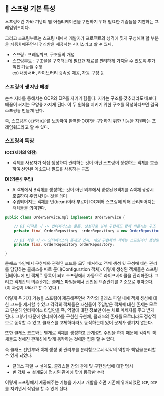 ## :pushpin: 스프링 기본 특성

스프링이란 자바 기반의 웹 어플리케이션을 구현하기 위해 필요한 기술들을 지원하는 프레임워크이다. 

그리고 스프링부트는 스프링 내에서 개발자가 프로젝트의 성격에 맞게 구성해야 할 부분을 자동화해주면서 편리함을 제공하는 서비스라고 할 수 있다.

- 스프링 : 프레임워크, 구조물의 개념
- 스프링부트 : 구조물을 구축하는데 필요한 재료를 편리하게 가져올 수 있도록 추가적인 기능을 수행<br>
  ex) 내장서버, 라이브러리 종속성 제공, 자동 구성 등


### 스프링이 생겨난 배경
순수 자바를 통해서는 OCP와 DIP를 지키기 힘들다. 지키는 구조를 갖추더라도 배보다 배꼽이 커지는 모양을 가지게 된다.
이 두 원칙을 지키기 위한 구조를 작성하다보면 결국 스프링을 만들게 된다.

즉, 스프링은 `OCP`와 `DIP`를 보장하여 완벽한 OOP을 구현하기 위한 기능을 지원하는 프레임워크라고 할 수 있다.

### 스프링의 특징
**IOC(제어의 역전)**
- 객체를 사용자가 직접 생성하여 관리하는 것이 아닌 스프링이 생성하는 객체를 호출하여 선언된 메소드나 필드를 사용하는 구조

**DI(의존성 주입)**
- A 객체에서 B객체를 생성하는 것이 아닌 외부에서 생성된 B객체를 A객체 생성시 호출하여 주입시키는 것을 의미
- 주입되어지는 객체를 빈(bean)이라 부르며 IOC되어 스프링에 의해 관리되어지는 객체들을 의미한다.

```java
public class OrderServiceImpl implements OrderService {
                
    // DI 미적용 시 -> 인터페이스는 물론, 생성자로 인해 구현체도 함께 의존하는 구조
    private final OrderRepository  orderRepository = new OrderRepositoryImpl();
                
    // DI 적용 시 -> 인터페이스의 존재만 인지, 해당 구현체의 객체는 스프링에서 생성및 관리하며 주입시켜준다.
    private final OrderRepository orderRepository;

}
```
클래스 파일에서 구현체와 관련된 코드를 모두 제거하고 객체 생성 및 구성에 대한 관리를 담당하는 클래스를 따로 둔다(Configuration 객체). 이렇게 생성된 객체들은 스프링 컨테이너에 빈 객체로 등록이 되고 스프링에서 자동으로 라이프사이클을 관리해준다. 그리고 객체간의 의존관계는 클래스 파일들에서 선언된 의존관계를 기준으로 엮어준다.(이 과정이 DI라고 할 수 있다.)

이렇게 두 가지 기능을 스프링이 제공해주면서 각각의 클래스 파일 내에 객체 생성에 대한 코드를 제거할 수 있고 각각의 객체들은 자신들이 주입받은 객체에 대한 존재는 모르고 단순히 인터페이스 타입만을 즉, 역할에 대한 정보만 아는 채로 메세지를 주고 받게 된다. 그렇기 때문에 인터페이스를 구현한 구현체, 클래스의 존재를 모르더라도 정상적으로 동작할 수 있고, 클래스를 교체하더라도 동작하는데 있어 문제가 생기지 않는다.

또한 클래스 코드와는 별개로 객체를 생성하고 관계성만 주입을 하기 때문에 각각의 객체들도 정해진 관계성에 맞게 동작하는 것에만 집중 할 수 있다.

즉 클래스 선언부와 객체 생성 및 관리부를 분리함으로써 각각의 역할과 책임을 분리할 수 있게 되었다.
- 클래스 파일 → 설계도, 클래스들 간의 관계 및 구현 방법에 대한 명시
- 빈 객체 → 설계도에 명시된 관계에 맞게 동작만 수행

이렇게 스프링에서 제공해주는 기능을 가지고 개발을 하면 기존에 위배되었던 `OCP`, `DIP`를 지키면서 작업을 할 수 있게 된다.